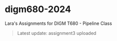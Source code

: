 # digm680-2024
Lara's Assignments for DIGM T680 - Pipeline Class

> Latest update: assignment3 uploaded
